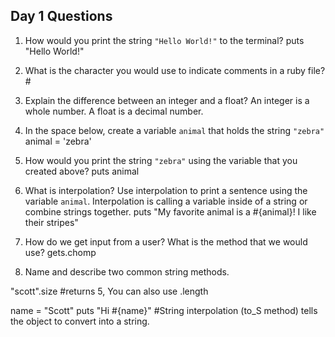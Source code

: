 ## Day 1 Questions

1. How would you print the string `"Hello World!"` to the terminal?
puts "Hello World!"

1. What is the character you would use to indicate comments in a ruby file? #

1. Explain the difference between an integer and a float?
An integer is a whole number. A float is a decimal number.

1. In the space below, create a variable `animal` that holds the string `"zebra"`
animal = 'zebra'

1. How would you print the string `"zebra"` using the variable that you created above?
puts animal

1. What is interpolation? Use interpolation to print a sentence using the variable `animal`.
Interpolation is calling a variable inside of a string or combine strings together.
puts "My favorite animal is a #{animal}! I like their stripes"

1. How do we get input from a user? What is the method that we would use? gets.chomp

1. Name and describe two common string methods.

"scott".size #returns 5, You can also use .length

name = "Scott"
puts "Hi #{name}"  #String interpolation (to_S method)
tells the object to convert into a string. 
